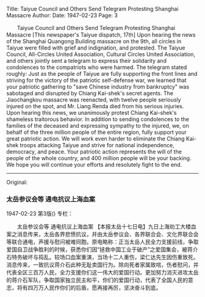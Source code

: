 Title: Taiyue Council and Others Send Telegram Protesting Shanghai Massacre
Author:
Date: 1947-02-23
Page: 3

　　Taiyue Council and Others
    Send Telegram Protesting Shanghai Massacre
    [This newspaper's Taiyue dispatch, 17th] Upon hearing the news of the Shanghai Quangong Building massacre on the 9th, all circles in Taiyue were filled with grief and indignation, and protested. The Taiyue Council, All-Circles United Association, Cultural Circles United Association, and others jointly sent a telegram to express their solidarity and condolences to the compatriots who were harmed. The telegram stated roughly: Just as the people of Taiyue are fully supporting the front lines and striving for the victory of the patriotic self-defense war, we learned that your patriotic gathering to "save Chinese industry from bankruptcy" was sabotaged and disrupted by Chiang Kai-shek's secret agents. The Jiaochangkou massacre was reenacted, with twelve people seriously injured on the spot, and Mr. Liang Renda died from his serious injuries. Upon hearing this news, we unanimously protest Chiang Kai-shek's shameless traitorous behavior. In addition to sending condolences to the families of the deceased and expressing sympathy to the injured, we, on behalf of the three million people of the entire region, fully support your great patriotic action. We will work even harder to eliminate the Chiang Kai-shek troops attacking Taiyue and strive for national independence, democracy, and peace. Your patriotic action represents the will of the people of the whole country, and 400 million people will be your backing. We hope you will continue your efforts and resolutely fight to the end.



<hr /> 

Original: 


### 太岳参议会等  通电抗议上海血案

1947-02-23
第3版()
专栏：

　　太岳参议会等
    通电抗议上海血案
    【本报太岳十七日电】九日上海劝工大楼血案之消息传来，太岳各界悲愤抗议，并由太岳参议会、各界联合会、文化界联合会等联合通电，声援与慰问被难同胞。原电略称：正当太岳人民全力支援前线，争取爱国自卫战争胜利的时候，获悉你们因“拯救中国工业于破产”之爱国集会，被蒋介石特务破坏与捣乱。较场口血案重演，当场十二人重伤，梁仁达先生因伤重致死。消息传来，一致抗议蒋介石此种无耻卖国行为。除向死者家属致唁，伤者慰问，并代表全区三百万人民，全力支援你们这一伟大的爱国行动。更加努力消灭进攻太岳的蒋介石军队，争取国家独立民主和平，你们的爱国行动，代表了全国人民的意志，将有四万万人民作你们的后盾，愿再接再厉，坚决奋斗到底。
